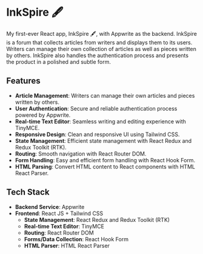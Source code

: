 # InkSpire 🖋

My first-ever React app, InkSpire 🖋, with Appwrite as the backend. InkSpire is a forum that collects articles from writers and displays them to its users. Writers can manage their own collection of articles as well as pieces written by others. InkSpire also handles the authentication process and presents the product in a polished and subtle form.

## Features

- **Article Management**: Writers can manage their own articles and pieces written by others.
- **User Authentication**: Secure and reliable authentication process powered by Appwrite.
- **Real-time Text Editor**: Seamless writing and editing experience with TinyMCE.
- **Responsive Design**: Clean and responsive UI using Tailwind CSS.
- **State Management**: Efficient state management with React Redux and Redux Toolkit (RTK).
- **Routing**: Smooth navigation with React Router DOM.
- **Form Handling**: Easy and efficient form handling with React Hook Form.
- **HTML Parsing**: Convert HTML content to React components with HTML React Parser.

## Tech Stack

- **Backend Service**: Appwrite
- **Frontend**: React JS + Tailwind CSS
  - **State Management**: React Redux and Redux Toolkit (RTK)
  - **Real-time Text Editor**: TinyMCE
  - **Routing**: React Router DOM
  - **Forms/Data Collection**: React Hook Form
  - **HTML Parser**: HTML React Parser
